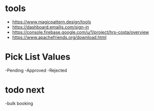 # tools
 - https://www.magicpattern.design/tools
 - https://dashboard.emailjs.com/sign-in
 - https://console.firebase.google.com/u/1/project/hrs-costa/overview
 - https://www.apachefriends.org/download.html

# Pick List Values
-Pending
-Approved
-Rejected

# todo next
-bulk booking